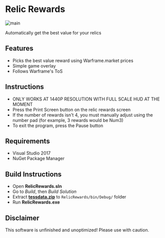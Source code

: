 # Relic Rewards

![main](https://cdn.discordapp.com/attachments/373320120707055617/484055262399823873/sample.PNG)

Automatically get the best value for your relics

## Features
* Picks the best value reward using Warframe.market prices
* Simple game overlay
* Follows Warframe's ToS

## Instructions
* ONLY WORKS AT 1440P RESOLUTION WITH FULL SCALE HUD AT THE MOMENT
* Press the Print Screen button on the relic rewards screen
* If the number of rewards isn't 4, you must manually adjust using the number pad (for example, 3 rewards would be Num3)
* To exit the program, press the Pause button

## Requirements
* Visual Studio 2017
* NuGet Package Manager

## Build Instructions
* Open **RelicRewards.sln**
* Go to *Build*, then *Build Solution*
* Extract [**tessdata.zip**](https://github.com/StudentBlake/RelicRewards/releases/download/v0.0/tessdata.zip) to `RelicRewards/bin/Debug/` folder
* Run **RelicRewards.exe**

## Disclaimer
This software is unfinished and unoptimized! Please use with caution.
